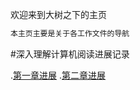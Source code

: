欢迎来到大树之下的主页

```markdown
本主页主要是关于各工作文件的导航
```

<link rel="icon" type="image/x-icon" href="tree.ico"/>
#深入理解计算机阅读进展记录

.[第一章进展](docs/第一章进度.html)
.[第二章进展](docs/第二张进展.html)
